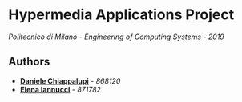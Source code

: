 # Hypermedia Applications Project

*Politecnico di Milano - Engineering of Computing Systems - 2019*

## Authors

* **[Daniele Chiappalupi](https://github.com/daniCh8)** - *868120*
* **[Elena Iannucci](https://github.com/eleiannu)** - *871782*